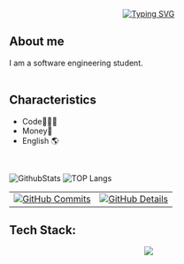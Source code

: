 <div align="center">
  <a href="https://git.io/typing-svg">
    <img src="https://readme-typing-svg.herokuapp.com?font=Inte&weight=700&duration=3000&pause=1000&color=6593E0&center=true&vCenter=true&random=true&width=435&lines=Hi;be+welcome" alt="Typing SVG" />
  </a>
</div>

 
## About me
I am a software engineering student.</br>
<br />

## Characteristics
- Code👩🏻‍💻
- Money💸
- English 🌎
<br />





![GithubStats](https://github-readme-stats.vercel.app/api/top-langs/?username=Ian-Alexandre&theme=tokyonight) 
![TOP Langs](https://github-readme-stats.vercel.app/api?username=Ian-Alexandre&theme=tokyonight)


<div style="text-align: center;">

<table align="center">
  <tr>
    <td align="center">
      <a href="https://github.com/vn7n24fzkq/github-profile-summary-cards">
        <img src="http://github-profile-summary-cards.vercel.app/api/cards/productive-time?username=Ninzinhu&theme=dracula&utcOffset=-3" alt="GitHub Commits"/>
      </a>
    </td>
    <td align="center">
      <a href="https://github.com/vn7n24fzkq/github-profile-summary-cards">
        <img src="http://github-profile-summary-cards.vercel.app/api/cards/profile-details?username=Ninzinhu&theme=dracula" alt="GitHub Details"/>
      </a>
    </td>
  </tr>
</table>

</div>

<!-- ANTIGO -->
<!-- ![GithubStats](https://github-readme-stats.vercel.app/api/top-langs/?username=Ian-Alexandre&theme=tokyonight) 
![TOP Langs](https://github-readme-stats.vercel.app/api?username=Ian-Alexandre&theme=tokyonight) -->



## Tech Stack:
<div align="center" >
<a href="https://skillicons.dev"   >
  <img src="https://skillicons.dev/icons?i=git,java,javascript,lua,linux,mongodb,mysql" />
</a>
  <br />

  </div>

<!-- ## Tech Stack: ANTIGO
![HTML5](https://img.shields.io/badge/HTML5-E34F26?style=for-the-badge&logo=html5&logoColor=white)
![CSS3](https://img.shields.io/badge/CSS3-1572B6?style=for-the-badge&logo=css3&logoColor=white)
![JS](https://img.shields.io/badge/JavaScript-F7DF1E?style=for-the-badge&logo=javascript&logoColor=black)
![LUA](https://img.shields.io/badge/lua-%232C2D72.svg?style=for-the-badge&logo=lua&logoColor=white)
![JAVA](https://img.shields.io/badge/Java-ED8B00?style=for-the-badge&logo=openjdk&logoColor=whit)
[![GITHUB](https://img.shields.io/badge/GitHub-100000?style=for-the-badge&logo=github&logoColor=white)](https://github.com/Ian-Alexandre)
![GIT](https://img.shields.io/badge/git-%23F05033.svg?style=for-the-badge&logo=git&logoColor=white)
![MYSQL](https://img.shields.io/badge/mysql-4479A1.svg?style=for-the-badge&logo=mysql&logoColor=white)

<br />
<br /> -->





